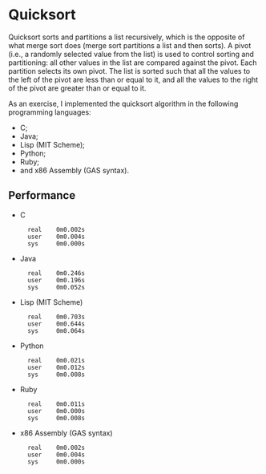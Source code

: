 # Quicksort #

Quicksort sorts and partitions a list recursively, which is the opposite of what merge sort does (merge sort partitions a list and then sorts). A pivot (i.e., a randomly selected value from the list) is used to control sorting and partitioning: all other values in the list are compared against the pivot. Each partition selects its own pivot. The list is sorted such that all the values to the left of the pivot are less than or equal to it, and all the values to the right of the pivot are greater than or equal to it.

As an exercise, I implemented the quicksort algorithm in the following programming languages:
* C;
* Java;
* Lisp (MIT Scheme);
* Python;
* Ruby;
* and x86 Assembly (GAS syntax).

## Performance ##

* C

        real    0m0.002s
        user    0m0.004s
        sys     0m0.000s

* Java

        real    0m0.246s
        user    0m0.196s
        sys     0m0.052s

* Lisp (MIT Scheme)

        real    0m0.703s
        user    0m0.644s
        sys     0m0.064s

* Python

        real    0m0.021s
        user    0m0.012s
        sys     0m0.008s

* Ruby

        real    0m0.011s
        user    0m0.000s
        sys     0m0.008s

* x86 Assembly (GAS syntax)

        real    0m0.002s
        user    0m0.004s
        sys     0m0.000s
